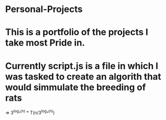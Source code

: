 # Personal-Projects
# This is a portfolio of the projects I take most Pride in.
# Currently script.js is a file in which I was tasked to create an algorith that would simmulate the breeding of rats

=> 3<sup>log₃(n)</sup> * T(n/3<sup>log₃(n)</sup>)

